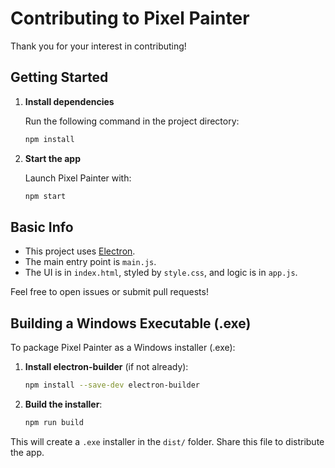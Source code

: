 # Contributing to Pixel Painter

Thank you for your interest in contributing!

## Getting Started

1. **Install dependencies**
   
   Run the following command in the project directory:
   
   ```sh
   npm install
   ```

2. **Start the app**
   
   Launch Pixel Painter with:
   
   ```sh
   npm start
   ```

## Basic Info
- This project uses [Electron](https://www.electronjs.org/).
- The main entry point is `main.js`.
- The UI is in `index.html`, styled by `style.css`, and logic is in `app.js`.

Feel free to open issues or submit pull requests!


## Building a Windows Executable (.exe)

To package Pixel Painter as a Windows installer (.exe):

1. **Install electron-builder** (if not already):
   ```sh
   npm install --save-dev electron-builder
   ```

2. **Build the installer**:
   ```sh
   npm run build
   ```

This will create a `.exe` installer in the `dist/` folder. Share this file to distribute the app.
